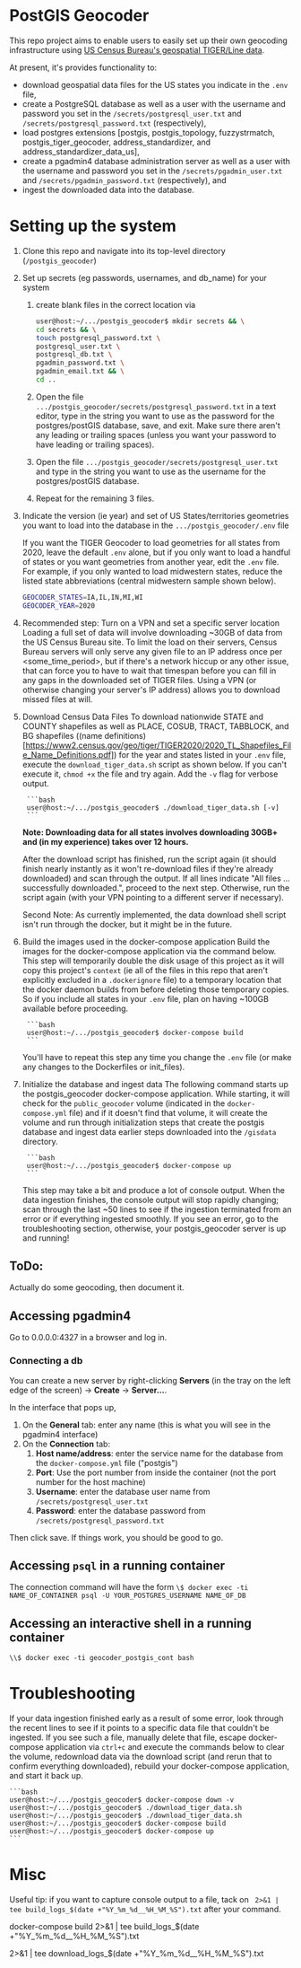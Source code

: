 # PostGIS Geocoder

This repo project aims to enable users to easily set up their own geocoding infrastructure using [US Census Bureau's geospatial TIGER/Line data](https://www.census.gov/geographies/mapping-files/time-series/geo/tiger-line-file.html). 

At present, it's provides functionality to:
* download geospatial data files for the US states you indicate in the `.env` file,
* create a PostgreSQL database as well as a user with the username and password you set in the `/secrets/postgresql_user.txt` and `/secrets/postgresql_password.txt` (respectively),
* load postgres extensions [postgis, postgis_topology, fuzzystrmatch, postgis_tiger_geocoder, address_standardizer, and address_standardizer_data_us],
* create a pgadmin4 database administration server as well as a user with the username and password you set in the `/secrets/pgadmin_user.txt` and `/secrets/pgadmin_password.txt` (respectively), and
* ingest the downloaded data into the database.


# Setting up the system

1. Clone this repo and navigate into its top-level directory (`/postgis_geocoder`)

2. Set up secrets (eg passwords, usernames, and db_name) for your system
    1. create blank files in the correct location via

       ```bash
       user@host:~/.../postgis_geocoder$ mkdir secrets && \
       cd secrets && \
       touch postgresql_password.txt \
       postgresql_user.txt \
       postgresql_db.txt \
       pgadmin_password.txt \
       pgadmin_email.txt && \
       cd ..
       ```

    2. Open the file `.../postgis_geocoder/secrets/postgresql_password.txt` in a text editor, type in the string you want to use as the password for the postgres/postGIS database, save, and exit. Make sure there aren't any leading or trailing spaces (unless you want your password to have leading or trailing spaces).
    3. Open the file `.../postgis_geocoder/secrets/postgresql_user.txt` and type in the string you want to use as the username for the postgres/postGIS database.
    4. Repeat for the remaining 3 files.

3. Indicate the version (ie year) and set of US States/territories geometries you want to load into the database in the `.../postgis_geocoder/.env` file

    If you want the TIGER Geocoder to load geometries for all states from 2020, leave the default `.env` alone, but if you only want to load a handful of states or you want geometries from another year, edit the `.env` file. For example, if you only wanted to load midwestern states, reduce the listed state abbreviations (central midwestern sample shown below).

    ```bash
    GEOCODER_STATES=IA,IL,IN,MI,WI
    GEOCODER_YEAR=2020
    ```

4. Recommended step: Turn on a VPN and set a specific server location
    Loading a full set of data will involve downloading ~30GB of data from the US Census Bureau site. To limit the load on their servers, Census Bureau servers will only serve any given file to an IP address once per <some_time_period>, but if there's a network hiccup or any other issue, that can force you to have to wait that timespan before you can fill in any gaps in the downloaded set of TIGER files. Using a VPN (or otherwise changing your server's IP address) allows you to download missed files at will.

5. Download Census Data Files
    To download nationwide STATE and COUNTY shapefiles as well as PLACE, COSUB, TRACT, TABBLOCK, and BG shapefiles ((name definitions)[https://www2.census.gov/geo/tiger/TIGER2020/2020_TL_Shapefiles_File_Name_Definitions.pdf]) for the year and states listed in your `.env` file, execute the `download_tiger_data.sh` script as shown below. If you can't execute it, `chmod +x` the file and try again. Add the `-v` flag for verbose output.

        ```bash
        user@host:~/.../postgis_geocoder$ ./download_tiger_data.sh [-v]
        ```

    **Note: Downloading data for all states involves downloading 30GB+ and (in my experience) takes over 12 hours.**

    After the download script has finished, run the script again (it should finish nearly instantly as it won't re-download files if they're already downloaded) and scan through the output. If all lines indicate "All files ... successfully downloaded.", proceed to the next step. Otherwise, run the script again (with your VPN pointing to a different server if necessary).

    Second Note: As currently implemented, the data download shell script isn't run through the docker, but it might be in the future.

6. Build the images used in the docker-compose application
    Build the images for the docker-compose application via the command below. This step will temporarily double the disk usage of this project as it will copy this project's `context` (ie all of the files in this repo that aren't explicitly excluded in a `.dockerignore` file) to a temporary location that the docker daemon builds from before deleting those temporary copies. So if you include all states in your `.env` file, plan on having ~100GB available before proceeding.

        ```bash
        user@host:~/.../postgis_geocoder$ docker-compose build
        ```

    You'll have to repeat this step any time you change the `.env` file (or make any changes to the Dockerfiles or init_files).

7. Initialize the database and ingest data
    The following command starts up the postgis_geocoder docker-compose application. While starting, it will check for the `public_geocoder` volume (indicated in the `docker-compose.yml` file) and if it doesn't find that volume, it will create the volume and run through initialization steps that create the postgis database and ingest data earlier steps downloaded into the `/gisdata` directory.

        ```bash
        user@host:~/.../postgis_geocoder$ docker-compose up
        ```

    This step may take a bit and produce a lot of console output. When the data ingestion finishes, the console output will stop rapidly changing; scan through the last ~50 lines to see if the ingestion terminated from an error or if everything ingested smoothly. If you see an error, go to the troubleshooting section, otherwise, your postgis_geocoder server is up and running!


## ToDo:
Actually do some geocoding, then document it.



## Accessing pgadmin4

Go to 0.0.0.0:4327 in a browser and log in.

### Connecting a db

You can create a new server by right-clicking **Servers** (in the tray on the left edge of the screen) -> **Create** -> **Server...**.

In the interface that pops up, 
1. On the **General** tab: enter any name (this is what you will see in the pgadmin4 interface) 
1. On the **Connection** tab:
	1. **Host name/address**: enter the service name for the database from the `docker-compose.yml` file ("postgis")
	1. **Port**: Use the port number from inside the container (not the port number for the host machine)
	1. **Username**: enter the database user name from `/secrets/postgresql_user.txt`
    1. **Password**: enter the database password from `/secrets/postgresql_password.txt`

Then click save. If things work, you should be good to go.

## Accessing `psql` in a running container

The connection command will have the form
`\$ docker exec -ti NAME_OF_CONTAINER psql -U YOUR_POSTGRES_USERNAME NAME_OF_DB`

## Accessing an interactive shell in a running container

`\\$ docker exec -ti geocoder_postgis_cont bash`

# Troubleshooting

If your data ingestion finished early as a result of some error, look through the recent lines to see if it points to a specific data file that couldn't be ingested. If you see such a file, manually delete that file, escape docker-compose application via `ctrl+c` and execute the commands below to clear the volume, redownload data via the download script (and rerun that to confirm everything downloaded), rebuild your docker-compose application, and start it back up.

    ```bash
    user@host:~/.../postgis_geocoder$ docker-compose down -v
    user@host:~/.../postgis_geocoder$ ./download_tiger_data.sh
    user@host:~/.../postgis_geocoder$ ./download_tiger_data.sh
    user@host:~/.../postgis_geocoder$ docker-compose build
    user@host:~/.../postgis_geocoder$ docker-compose up
    ```

# Misc

Useful tip: if you want to capture console output to a file, tack on ` 2>&1 | tee build_logs_$(date +"%Y_%m_%d__%H_%M_%S").txt` after your command.

docker-compose build 2>&1 | tee build_logs_$(date +"%Y_%m_%d__%H_%M_%S").txt

2>&1 | tee download_logs_$(date +"%Y_%m_%d__%H_%M_%S").txt